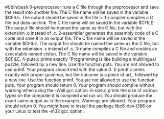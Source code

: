 #!/bin/bash
0-preprocessor runs a C file through the preprocessor and save the result into another file. The C file name will be saved in the variable $CFILE. The output should be saved in the file c.
1-compiler compiles a C file but does not link. The C file name will be saved in the variable $CFILE. The output file should be named the same as the C file, but with the extension .o instead of .c.
2-assembler generates the assembly code of a C code and save it in an output file. The C file name will be saved in the variable $CFILE. The output file should be named the same as the C file, but with the extension .s instead of .c.
3-name compiles a C file and creates an executable named cisfun. The C file name will be saved in the variable $CFILE.
4-puts.c prints exactly "Programming is like building a multilingual puzzle, followed by a new line. Use the function puts. You are not allowed to use printf. Your program should end with the value 0.
5-printf.c prints exactly with proper grammar, but the outcome is a piece of art,, followed by a new line. Use the function printf. You are not allowed to use the function puts. Your program should return 0.
Your program should compile without warning when using the -Wall gcc option.
6-size.c prints the size of various types on the computer it is compiled and run on. You should produce the exact same output as in the example. Warnings are allowed. Your program should return 0. You might have to install the package libc6-dev-i386 on your Linux to test the -m32 gcc option.

